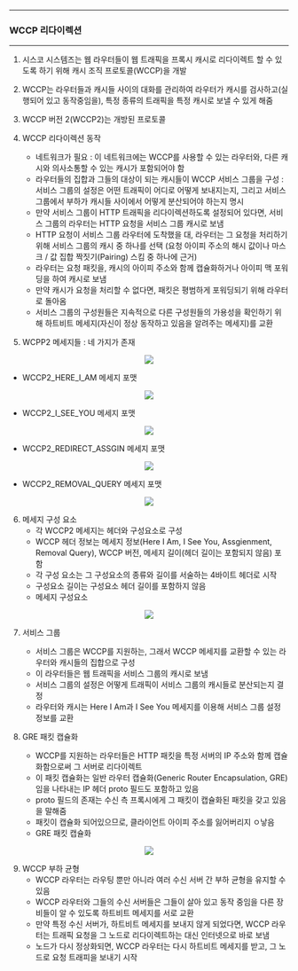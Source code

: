 -----
### WCCP 리다이렉션
-----
1. 시스코 시스템즈는 웹 라우터들이 웹 트래픽을 프록시 캐시로 리다이렉트 할 수 있도록 하기 위해 캐시 조직 프로토콜(WCCP)을 개발
2. WCCP는 라우터들과 캐시들 사이의 대화를 관리하여 라우터가 캐시를 검사하고(실행되어 있고 동작중임을), 특정 종류의 트래픽을 특정 캐시로 보낼 수 있게 해줌
3. WCCP 버전 2(WCCP2)는 개방된 프로토콜

4. WCCP 리다이렉션 동작
   - 네트워크가 필요 : 이 네트워크에는 WCCP를 사용할 수 있는 라우터와, 다른 캐시와 의사소통할 수 있는 캐시가 포함되어야 함
   - 라우터들의 집합과 그들의 대상이 되는 캐시들이 WCCP 서비스 그룹을 구성 : 서비스 그룹의 설정은 어떤 트래픽이 어디로 어떻게 보내지는지, 그리고 서비스 그룹에서 부하가 캐시들 사이에서 어떻게 분산되어야 하는지 명시
   - 만약 서비스 그룹이 HTTP 트래픽을 리다이렉션하도록 설정되어 있다면, 서비스 그룹의 라우터는 HTTP 요청을 서비스 그룹 캐시로 보냄
   - HTTP 요청이 서비스 그룹 라우터에 도착했을 대, 라우터는 그 요청을 처리하기 위해 서비스 그룹의 캐시 중 하나를 선택 (요청 아이피 주소의 해시 값이나 마스크 / 값 집합 짝짓기(Pairing) 스킴 중 하나에 근거)
   - 라우터는 요청 패킷을, 캐시의 아이피 주소와 함께 캡슐화하거나 아이피 맥 포워딩을 하여 캐시로 보냄
   - 만약 캐시가 요청을 처리할 수 없다면, 패킷은 평범하게 포워딩되기 위해 라우터로 돌아옴
   - 서비스 그룹의 구성원들은 지속적으로 다른 구성원들의 가용성을 확인하기 위해 하트비트 메세지(자신이 정상 동작하고 있음을 알려주는 메세지)를 교환

5. WCPP2 메세지들 : 네 가지가 존재
<div align="center">
<img src="https://github.com/user-attachments/assets/cae15f3a-0485-4d4e-af73-8c6dbe0fc5be">
</div>

   - WCCP2_HERE_I_AM 메세지 포맷
<div align="center">
<img src="https://github.com/user-attachments/assets/7541038a-f76c-4d7f-978b-b1b9eb7df83c">
</div>

   - WCCP2_I_SEE_YOU 메세지 포맷
<div align="center">
<img src="https://github.com/user-attachments/assets/846867d4-3245-4ee6-a847-96cba6652303">
</div>

   - WCCP2_REDIRECT_ASSGIN 메세지 포맷
<div align="center">
<img src="https://github.com/user-attachments/assets/d352ec3d-639e-4a6b-a5f2-2610139ae6fd">
</div>

   - WCCP2_REMOVAL_QUERY 메세지 포맷
<div align="center">
<img src="https://github.com/user-attachments/assets/7c14f1ac-7297-4902-b794-c267731082db">
</div>

6. 메세지 구성 요소
   - 각 WCCP2 메세지는 헤더와 구성요소로 구성
   - WCCP 헤더 정보는 메세지 정보(Here I Am, I See You, Assgienment, Removal Query), WCCP 버전, 메세지 길이(헤더 길이는 포함되지 않음) 포함
   - 각 구성 요소는 그 구성요소의 종류와 길이를 서술하는 4바이트 헤더로 시작
   - 구성요소 길이는 구성요소 헤더 길이를 포함하지 않음
   - 메세지 구성요소
<div align="center">
<img src="https://github.com/user-attachments/assets/7e6c4740-1e85-4aa9-a218-e00454eaf960">
</div>

7. 서비스 그룹
   - 서비스 그룹은 WCCP를 지원하는, 그래서 WCCP 메세지를 교환할 수 있는 라우터와 캐시들의 집합으로 구성
   - 이 라우터들은 웹 트래픽을 서비스 그룹의 캐시로 보냄
   - 서비스 그룹의 설정은 어떻게 트래픽이 서비스 그룹의 캐시들로 분산되는지 결정
   - 라우터와 캐시는 Here I Am과 I See You 메세지를 이용해 서비스 그룹 설정 정보를 교환

8. GRE 패킷 캡슐화
   - WCCP를 지원하는 라우터들은 HTTP 패킷을 특정 서버의 IP 주소와 함께 캡슐화함으로써 그 서버로 리다이렉트
   - 이 패킷 캡슐화는 일반 라우터 캡슐화(Generic Router Encapsulation, GRE)임을 나타내는 IP 헤더 proto 필드도 포함하고 있음
   - proto 필드의 존재는 수신 측 프록시에게 그 패킷이 캡슐화된 패킷을 갖고 있음을 말해줌
   - 패킷이 캡슐화 되어있으므로, 클라이언트 아이피 주소를 잃어버리지 ㅇ낳음
   - GRE 패킷 캡슐화
<div align="center">
<img src="https://github.com/user-attachments/assets/7e2b6dbc-94f0-4e0b-be8e-85348ece2eec">
</div>

9. WCCP 부하 균형
   - WCCP 라우터는 라우팅 뿐만 아니라 여러 수신 서버 간 부하 균형을 유지할 수 있음
   - WCCP 라우터와 그들의 수신 서버들은 그들이 살아 있고 동작 중임을 다른 장비들이 알 수 있도록 하트비트 메세지를 서로 교환
   - 만약 특정 수신 서버가, 하트비트 메세지를 보내지 않게 되었다면, WCCP 라우터는 트래픽 요청을 그 노드로 리다이렉트하는 대신 인터넷으로 바로 보냄
   - 노드가 다시 정상화되면, WCCP 라우터는 다시 하트비트 메세지를 받고, 그 노드로 요청 트래피을 보내기 시작
